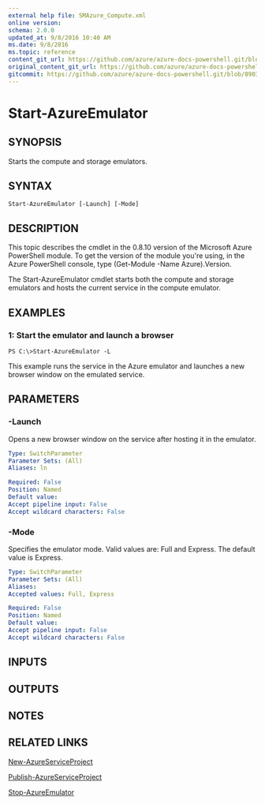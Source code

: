 ```yaml
---
external help file: SMAzure_Compute.xml
online version: 
schema: 2.0.0
updated_at: 9/8/2016 10:40 AM
ms.date: 9/8/2016
ms.topic: reference
content_git_url: https://github.com/azure/azure-docs-powershell.git/blob/master/azureps-cmdlets-docs/Service%20Management/Compute%20Cmdlets/v0.9.8/Start-AzureEmulator.md
original_content_git_url: https://github.com/azure/azure-docs-powershell.git/blob/master/azureps-cmdlets-docs/Service%20Management/Compute%20Cmdlets/v0.9.8/Start-AzureEmulator.md
gitcommit: https://github.com/azure/azure-docs-powershell.git/blob/8903b0f1daa01932ac5fa167f377736de2df6709/azureps-cmdlets-docs/Service%20Management/Compute%20Cmdlets/v0.9.8/Start-AzureEmulator.md
---
```


# Start-AzureEmulator
## SYNOPSIS
Starts the compute and storage emulators.

## SYNTAX

```
Start-AzureEmulator [-Launch] [-Mode]
```

## DESCRIPTION
This topic describes the cmdlet in the 0.8.10 version of the Microsoft Azure PowerShell module.
To get the version of the module you're using, in the Azure PowerShell console, type (Get-Module -Name Azure).Version.

The Start-AzureEmulator cmdlet starts both the compute and storage emulators and hosts the current service in the compute emulator.

## EXAMPLES

### 1: Start the emulator and launch a browser
```
PS C:\>Start-AzureEmulator -L
```

This example runs the service in the Azure emulator and launches a new browser window on the emulated service.

## PARAMETERS

### -Launch
Opens a new browser window on the service after hosting it in the emulator.

```yaml
Type: SwitchParameter
Parameter Sets: (All)
Aliases: ln

Required: False
Position: Named
Default value: 
Accept pipeline input: False
Accept wildcard characters: False
```

### -Mode
Specifies the emulator mode.
Valid values are: Full and Express.
The default value is Express.

```yaml
Type: SwitchParameter
Parameter Sets: (All)
Aliases: 
Accepted values: Full, Express

Required: False
Position: Named
Default value: 
Accept pipeline input: False
Accept wildcard characters: False
```

## INPUTS

## OUTPUTS

## NOTES

## RELATED LINKS

[New-AzureServiceProject](68b3e4a9-7aff-4274-bd8c-0f664cb6e65d)

[Publish-AzureServiceProject](4c0c0966-919e-49a6-9d38-c3c97355e281)

[Stop-AzureEmulator](91532648-9270-4b03-bd43-6fb7259a0df3)


